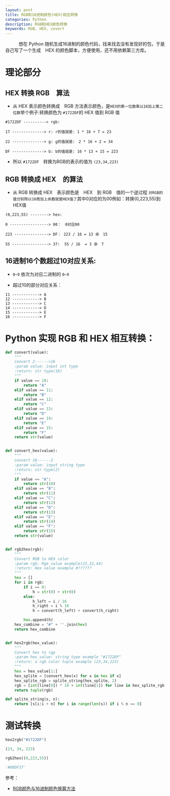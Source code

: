 ```yaml
---
layout: post
title: RGB和16进制颜色(HEX)相互转换
categories: Python
description: RGB和HEX颜色转换
keywords: RGB, HEX, covert
---
```


　　　想在 Python 随机生成16进制的颜色代码，找来找去没有发现好的包，于是自己写了一个生成　HEX 的颜色脚本，方便使用，还不用依赖第三方库。


#  理论部分 


## HEX 转换 RGB　算法

* 从 HEX 表示颜色转换成　RGB 方法表示颜色，是`HEX的第一位数乘以16加上第二位数`举个例子:转换颜色为 `#1722DF`的 HEX 值到 RGB 值　

```
#1722DF ----------> rgb:

17 --------------> r: r的值就是: 1 * 16 + 7 = 23

22 --------------> g: g的值就是:　2 * 16 + 2 = 34

DF --------------> b: b的值就是: 16 * 13 + 15 = 223
```

* 所以 `#1722DF`　转换为RGB的表示的值为 `(23,34,223)`


## RGB 转换成 HEX　的算法


* 从 RGB 转换成 HEX　表示颜色是　HEX　到 RGB　值的一个逆过程 `对RGB的值分别除以16商加上余数就是HEX值了`其中0对应的为00例如：转换(0,223,55)到HEX值

```
(0,223,55) --------> hex:

0 -----------------> 00：　0对应00

223 ---------------> DF： 223 / 16 = 13 余　15

55 ----------------> 37:  55 / 16  = 3 余　7

```


## 16进制16个数超过10对应关系:


* `0~9` 依次为对应二进制的 `0~9`

* 超过10的部分对应关系：

```
11 ------------> A
12 ------------> B
13 ------------> C
14 ------------> D
15 ------------> E
16 ------------> F
```

# Python 实现 RGB 和 HEX 相互转换：

```python
def convert(value):
    """
    convert 2------>16
    :param value: input int type
    :return: str type(16)
    """
    if value == 10:
        return "A"
    elif value == 11:
        return "B"
    elif value == 12:
        return "C"
    elif value == 13:
        return "D"
    elif value == 14:
        return "E"
    elif value == 15:
        return "F"
    return str(value)


def convert_hex(value):
    """
    convert 16------2
    :param value: input string type
    :return: str type(2)
    """
    if value == "A":
        return str(10)
    elif value == "B":
        return str(11)
    elif value == "C":
        return str(12)
    elif value == "D":
        return str(13)
    elif value == "E":
        return str(14)
    elif value == "F":
        return str(15)
    return str(value)


def rgb2hex(rgb):
    """
    Convert RGB to HEX color
    :param rgb: Rge value example(23,32,44)
    :return: Hex value example #??????
    """
    hex = []
    for i in rgb:
        if i == 0:
            h = str(0) + str(0)
        else:
            h_left = i / 16
            h_right = i % 16
            h = convert(h_left) + convert(h_right)

        hex.append(h)
    hex_combine = "#" + ''.join(hex)
    return hex_combine


def hex2rgb(hex_value):
    """
    Convert hex to rgp
    :param hex_value: string type example "#1722DF"
    :return: a rgb color tuple example (23,34,223)
    """
    hex = hex_value[1:]
    hex_splite = [convert_hex(x) for x in hex if x]
    hex_splite_rgb = splite_string(hex_splite, 2)
    rgb = [int(line[0]) * 16 + int(line[1]) for line in hex_splite_rgb if line]
    return tuple(rgb)

def splite_string(s, n):
    return [s[i:i + n] for i in range(len(s)) if i % n == 0]

```


# 测试转换


```python
hex2rgb("#1722DF")

(23, 34, 223)

rgb2hex((0,223,55))

'#00DF37'

```



参考：

* [RGB颜色与16进制颜色换算方法](http://blog.csdn.net/jia635/article/details/24935491)